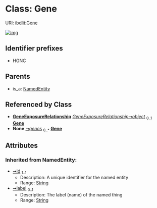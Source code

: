 
# Class: Gene




URI: [ibdlit:Gene](http://w3id.org/ontogpt/ibd_literature/Gene)


[![img](https://yuml.me/diagram/nofunky;dir:TB/class/[NamedEntity],[GeneExposureRelationship],[GeneExposureRelationship]-%20object%200..1>[Gene&#124;id(i):string;label(i):string%20%3F],[IBDAnnotations]-%20genes%200..*>[Gene],[NamedEntity]^-[Gene],[IBDAnnotations])](https://yuml.me/diagram/nofunky;dir:TB/class/[NamedEntity],[GeneExposureRelationship],[GeneExposureRelationship]-%20object%200..1>[Gene&#124;id(i):string;label(i):string%20%3F],[IBDAnnotations]-%20genes%200..*>[Gene],[NamedEntity]^-[Gene],[IBDAnnotations])

## Identifier prefixes

 * HGNC

## Parents

 *  is_a: [NamedEntity](NamedEntity.md)

## Referenced by Class

 *  **[GeneExposureRelationship](GeneExposureRelationship.md)** *[GeneExposureRelationship➞object](GeneExposureRelationship_object.md)*  <sub>0..1</sub>  **[Gene](Gene.md)**
 *  **None** *[➞genes](iBDAnnotations__genes.md)*  <sub>0..\*</sub>  **[Gene](Gene.md)**

## Attributes


### Inherited from NamedEntity:

 * [➞id](namedEntity__id.md)  <sub>1..1</sub>
     * Description: A unique identifier for the named entity
     * Range: [String](types/String.md)
 * [➞label](namedEntity__label.md)  <sub>0..1</sub>
     * Description: The label (name) of the named thing
     * Range: [String](types/String.md)
